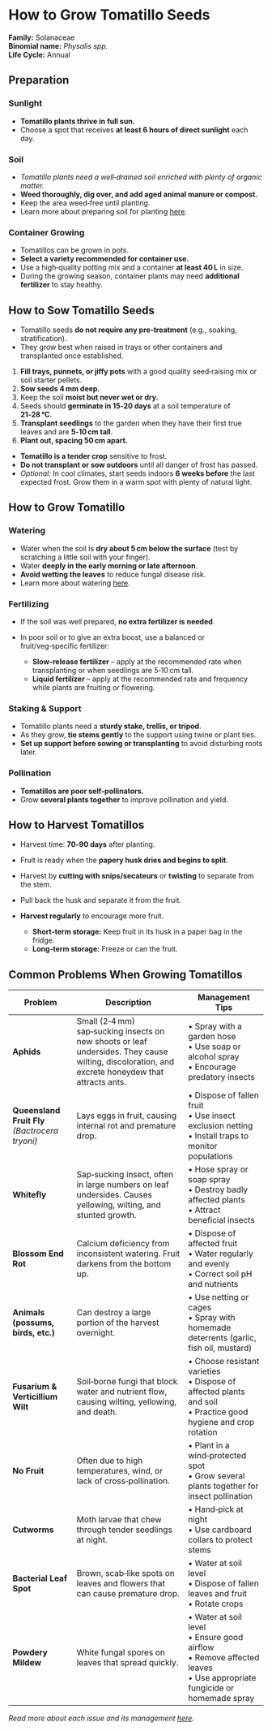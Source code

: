 # How to Grow Tomatillo Seeds

**Family:** Solanaceae  
**Binomial name:** _Physalis spp._  
**Life Cycle:** Annual  

## Preparation

### Sunlight  
- **Tomatillo plants thrive in full sun.**  
- Choose a spot that receives **at least 6 hours of direct sunlight** each day.

### Soil  
- *Tomatillo plants need a well‑drained soil enriched with plenty of organic matter.*  
- **Weed thoroughly, dig over, and add aged animal manure or compost.**  
- Keep the area weed‑free until planting.  
- Learn more about preparing soil for planting [here](#).

### Container Growing  
- Tomatillos can be grown in pots.  
- **Select a variety recommended for container use.**  
- Use a high‑quality potting mix and a container **at least 40 L** in size.  
- During the growing season, container plants may need **additional fertilizer** to stay healthy.

## How to Sow Tomatillo Seeds

- Tomatillo seeds **do not require any pre‑treatment** (e.g., soaking, stratification).  
- They grow best when raised in trays or other containers and transplanted once established.

1. **Fill trays, punnets, or jiffy pots** with a good quality seed‑raising mix or soil starter pellets.  
2. **Sow seeds 4 mm deep.**  
3. Keep the soil **moist but never wet or dry.**  
4. Seeds should **germinate in 15‑20 days** at a soil temperature of **21‑28 °C**.  
5. **Transplant seedlings** to the garden when they have their first true leaves and are **5‑10 cm tall**.  
6. **Plant out, spacing 50 cm apart.**

- **Tomatillo is a tender crop** sensitive to frost.  
- **Do not transplant or sow outdoors** until all danger of frost has passed.  
- *Optional:* In cool climates, start seeds indoors **6 weeks before** the last expected frost. Grow them in a warm spot with plenty of natural light.

## How to Grow Tomatillo

### Watering  
- Water when the soil is **dry about 5 cm below the surface** (test by scratching a little soil with your finger).  
- Water **deeply in the early morning or late afternoon**.  
- **Avoid wetting the leaves** to reduce fungal disease risk.  
- Learn more about watering [here](#).

### Fertilizing  
- If the soil was well prepared, **no extra fertilizer is needed**.  
- In poor soil or to give an extra boost, use a balanced or fruit/veg‑specific fertilizer:

  * **Slow‑release fertilizer** – apply at the recommended rate when transplanting or when seedlings are 5‑10 cm tall.  
  * **Liquid fertilizer** – apply at the recommended rate and frequency while plants are fruiting or flowering.

### Staking & Support  
- Tomatillo plants need a **sturdy stake, trellis, or tripod**.  
- As they grow, **tie stems gently** to the support using twine or plant ties.  
- **Set up support before sowing or transplanting** to avoid disturbing roots later.

### Pollination  
- **Tomatillos are poor self‑pollinators.**  
- Grow **several plants together** to improve pollination and yield.

## How to Harvest Tomatillos

- Harvest time: **70‑90 days** after planting.  
- Fruit is ready when the **papery husk dries and begins to split**.  
- Harvest by **cutting with snips/​secateurs** or **twisting** to separate from the stem.  
- Pull back the husk and separate it from the fruit.  
- **Harvest regularly** to encourage more fruit.  

  * **Short‑term storage:** Keep fruit in its husk in a paper bag in the fridge.  
  * **Long‑term storage:** Freeze or can the fruit.

## Common Problems When Growing Tomatillos

| Problem | Description | Management Tips |
|---------|-------------|-----------------|
| **Aphids** | Small (2‑4 mm) sap‑sucking insects on new shoots or leaf undersides. They cause wilting, discoloration, and excrete honeydew that attracts ants. | • Spray with a garden hose<br>• Use soap or alcohol spray<br>• Encourage predatory insects |
| **Queensland Fruit Fly** _(Bactrocera tryoni)_ | Lays eggs in fruit, causing internal rot and premature drop. | • Dispose of fallen fruit<br>• Use insect exclusion netting<br>• Install traps to monitor populations |
| **Whitefly** | Sap‑sucking insect, often in large numbers on leaf undersides. Causes yellowing, wilting, and stunted growth. | • Hose spray or soap spray<br>• Destroy badly affected plants<br>• Attract beneficial insects |
| **Blossom End Rot** | Calcium deficiency from inconsistent watering. Fruit darkens from the bottom up. | • Dispose of affected fruit<br>• Water regularly and evenly<br>• Correct soil pH and nutrients |
| **Animals (possums, birds, etc.)** | Can destroy a large portion of the harvest overnight. | • Use netting or cages<br>• Spray with homemade deterrents (garlic, fish oil, mustard) |
| **Fusarium & Verticillium Wilt** | Soil‑borne fungi that block water and nutrient flow, causing wilting, yellowing, and death. | • Choose resistant varieties<br>• Dispose of affected plants and soil<br>• Practice good hygiene and crop rotation |
| **No Fruit** | Often due to high temperatures, wind, or lack of cross‑pollination. | • Plant in a wind‑protected spot<br>• Grow several plants together for insect pollination |
| **Cutworms** | Moth larvae that chew through tender seedlings at night. | • Hand‑pick at night<br>• Use cardboard collars to protect stems |
| **Bacterial Leaf Spot** | Brown, scab‑like spots on leaves and flowers that can cause premature drop. | • Water at soil level<br>• Dispose of fallen leaves and fruit<br>• Rotate crops |
| **Powdery Mildew** | White fungal spores on leaves that spread quickly. | • Water at soil level<br>• Ensure good airflow<br>• Remove affected leaves<br>• Use appropriate fungicide or homemade spray |

*Read more about each issue and its management [here](#).*